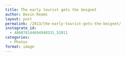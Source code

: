 ```yaml
---
title: The early tourist gets the beignet
author: Devin Reams
layout: post
permalink: /2013/the-early-tourist-gets-the-beignet/
instagrate_id:
  - 486078144694940331_52011
categories:
  - Photos
format: image
---
```

<!-- This post is created by Instagrate to WordPress, a WordPress Plugin by polevaultweb.com - http://www.polevaultweb.com/plugins/instagrate-to-wordpress/ -->